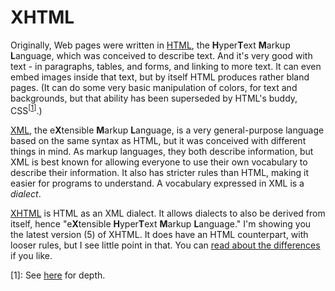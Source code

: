 ﻿XHTML
=====

Originally, Web pages were written in [HTML](http://en.wikipedia.org/wiki/HTML), the **H**yper&#8203;**T**ext **M**arkup **L**anguage, which was conceived to describe text. And it's very good with text - in paragraphs, tables, and forms, and linking to more text. It can even embed images inside that text, but by itself HTML produces rather bland pages. (It can do some very basic manipulation of colors, for text and backgrounds, but that ability has been superseded by HTML's buddy, CSS<sup>[[1](#References)]</sup>.)

[XML](http://en.wikipedia.org/wiki/XML), the e&#8203;**X**tensible **M**arkup **L**anguage, is a very general-purpose language based on the same syntax as HTML, but it was conceived with different things in mind. As markup languages, they both describe information, but XML is best known for allowing everyone to use their own vocabulary to describe their information. It also has stricter rules than HTML, making it easier for programs to understand. A vocabulary expressed in XML is a *dialect*.

[XHTML](http://en.wikipedia.org/wiki/XHTML) is HTML as an XML dialect. It allows dialects to also be derived from itself, hence "e&#8203;**X**tensible **H**yper&#8203;**T**ext **M**arkup **L**anguage." I'm showing you the latest version (5) of XHTML. It does have an HTML counterpart, with looser rules, but I see little point in that. You can [read about the differences](http://wiki.whatwg.org/wiki/HTML_vs._XHTML) if you like.

[1]: See [here](css.md) for depth.
